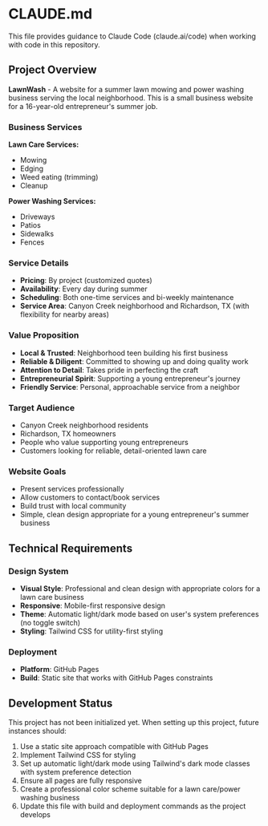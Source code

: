 # CLAUDE.md

This file provides guidance to Claude Code (claude.ai/code) when working with code in this repository.

## Project Overview

**LawnWash** - A website for a summer lawn mowing and power washing business serving the local neighborhood. This is a small business website for a 16-year-old entrepreneur's summer job.

### Business Services

**Lawn Care Services:**
- Mowing
- Edging
- Weed eating (trimming)
- Cleanup

**Power Washing Services:**
- Driveways
- Patios
- Sidewalks
- Fences

### Service Details
- **Pricing**: By project (customized quotes)
- **Availability**: Every day during summer
- **Scheduling**: Both one-time services and bi-weekly maintenance
- **Service Area**: Canyon Creek neighborhood and Richardson, TX (with flexibility for nearby areas)

### Value Proposition
- **Local & Trusted**: Neighborhood teen building his first business
- **Reliable & Diligent**: Committed to showing up and doing quality work
- **Attention to Detail**: Takes pride in perfecting the craft
- **Entrepreneurial Spirit**: Supporting a young entrepreneur's journey
- **Friendly Service**: Personal, approachable service from a neighbor

### Target Audience
- Canyon Creek neighborhood residents
- Richardson, TX homeowners
- People who value supporting young entrepreneurs
- Customers looking for reliable, detail-oriented lawn care

### Website Goals
- Present services professionally
- Allow customers to contact/book services
- Build trust with local community
- Simple, clean design appropriate for a young entrepreneur's summer business

## Technical Requirements

### Design System
- **Visual Style**: Professional and clean design with appropriate colors for a lawn care business
- **Responsive**: Mobile-first responsive design
- **Theme**: Automatic light/dark mode based on user's system preferences (no toggle switch)
- **Styling**: Tailwind CSS for utility-first styling

### Deployment
- **Platform**: GitHub Pages
- **Build**: Static site that works with GitHub Pages constraints

## Development Status

This project has not been initialized yet. When setting up this project, future instances should:

1. Use a static site approach compatible with GitHub Pages
2. Implement Tailwind CSS for styling
3. Set up automatic light/dark mode using Tailwind's dark mode classes with system preference detection
4. Ensure all pages are fully responsive
5. Create a professional color scheme suitable for a lawn care/power washing business
6. Update this file with build and deployment commands as the project develops